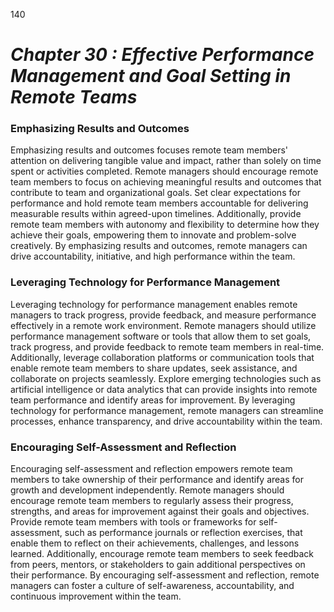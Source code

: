 140


# ***Chapter 30  : Effective Performance Management and Goal Setting in Remote Teams***

### **Emphasizing Results and Outcomes**

Emphasizing results and outcomes focuses remote team members' attention on delivering tangible value and impact, rather than solely on time spent or activities completed. Remote managers should encourage remote team members to focus on achieving meaningful results and outcomes that contribute to team and organizational goals. Set clear expectations for performance and hold remote team members accountable for delivering measurable results within agreed-upon timelines. Additionally, provide remote team members with autonomy and flexibility to determine how they achieve their goals, empowering them to innovate and problem-solve creatively. By emphasizing results and outcomes, remote managers can drive accountability, initiative, and high performance within the team.

### **Leveraging Technology for Performance Management**

Leveraging technology for performance management enables remote managers to track progress, provide feedback, and measure performance effectively in a remote work environment. Remote managers should utilize performance management software or tools that allow them to set goals, track progress, and provide feedback to remote team members in real-time. Additionally, leverage collaboration platforms or communication tools that enable remote team members to share updates, seek assistance, and collaborate on projects seamlessly. Explore emerging technologies such as artificial intelligence or data analytics that can provide insights into remote team performance and identify areas for improvement. By leveraging technology for performance management, remote managers can streamline processes, enhance transparency, and drive accountability within the team.

### **Encouraging Self-Assessment and Reflection**

Encouraging self-assessment and reflection empowers remote team members to take ownership of their performance and identify areas for growth and development independently. Remote managers should encourage remote team members to regularly assess their progress, strengths, and areas for improvement against their goals and objectives. Provide remote team members with tools or frameworks for self-assessment, such as performance journals or reflection exercises, that enable them to reflect on their achievements, challenges, and lessons learned. Additionally, encourage remote team members to seek feedback from peers, mentors, or stakeholders to gain additional perspectives on their performance. By encouraging self-assessment and reflection, remote managers can foster a culture of self-awareness, accountability, and continuous improvement within the team.





